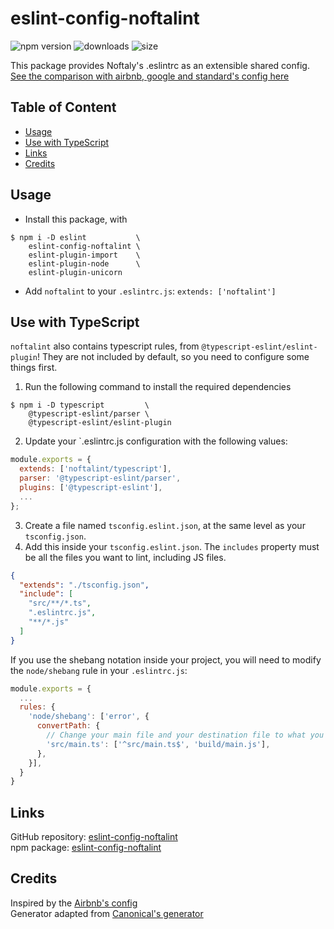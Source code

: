 # eslint-config-noftalint

![npm version](https://img.shields.io/npm/v/eslint-config-noftalint?label=version)
![downloads](https://img.shields.io/npm/dt/eslint-config-noftalint)
![size](https://img.shields.io/bundlephobia/min/eslint-config-noftalint?label=package%20size)

This package provides Noftaly's .eslintrc as an extensible shared config.
[See the comparison with airbnb, google and standard's config here](https://github.com/noftaly/eslint-config-noftalint/blob/master/docs/comparison.md)

## Table of Content

- [Usage](#usage)
- [Use with TypeScript](#use-with-typescript)
- [Links](#links)
- [Credits](#credits)

## Usage

- Install this package, with

```shell
$ npm i -D eslint           \
    eslint-config-noftalint \
    eslint-plugin-import    \
    eslint-plugin-node      \
    eslint-plugin-unicorn
```

- Add `noftalint` to your `.eslintrc.js`: `extends: ['noftalint']`

## Use with TypeScript

`noftalint` also contains typescript rules, from `@typescript-eslint/eslint-plugin`! They are not included by default, so you need to configure some things first.

1. Run the following command to install the required dependencies

```shell
$ npm i -D typescript         \
    @typescript-eslint/parser \
    @typescript-eslint/eslint-plugin
```

2. Update your `.eslintrc.js configuration with the following values:

```js
module.exports = {
  extends: ['noftalint/typescript'],
  parser: '@typescript-eslint/parser',
  plugins: ['@typescript-eslint'],
  ...
};
```

3. Create a file named `tsconfig.eslint.json`, at the same level as your `tsconfig.json`.
4. Add this inside your `tsconfig.eslint.json`. The `includes` property must be all the files you want to lint, including JS files.

```json
{
  "extends": "./tsconfig.json",
  "include": [
    "src/**/*.ts",
    ".eslintrc.js",
    "**/*.js"
  ]
}
```

If you use the shebang notation inside your project, you will need to modify the `node/shebang` rule in your `.eslintrc.js`:

```js
module.exports = {
  ...
  rules: {
    'node/shebang': ['error', {
      convertPath: {
        // Change your main file and your destination file to what you want
        'src/main.ts': ['^src/main.ts$', 'build/main.js'],
      },
    }],
  }
}
```

## Links

GitHub repository: [eslint-config-noftalint](https://github.com/noftaly/eslint-config-noftalint)\
npm package: [eslint-config-noftalint](https://www.npmjs.com/package/eslint-config-noftalint)

## Credits

Inspired by the [Airbnb's config](https://github.com/airbnb/javascript/tree/master/packages/eslint-config-airbnb-base)\
Generator adapted from [Canonical's generator](https://github.com/gajus/eslint-config-canonical/)
